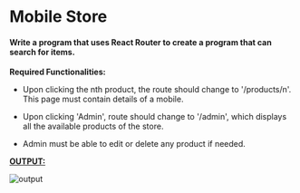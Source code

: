 # Mobile Store

#### Write a program that uses React Router to create a program that can search for items. 

**Required Functionalities:**

- Upon clicking the nth product, the route should change to '/products/n'. This page must contain details of a mobile.

- Upon clicking 'Admin', route should change to '/admin', which displays all the available products of the store. 

- Admin must be able to edit or delete any product if needed.

<ins>**OUTPUT:**</ins>

![output](https://storage.googleapis.com/acciojob-open-file-collections/mobil.gif)
